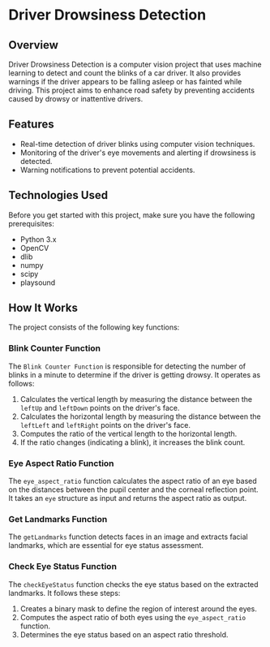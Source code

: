 # Driver Drowsiness Detection

## Overview

Driver Drowsiness Detection is a computer vision project that uses machine learning to detect and count the blinks of a car driver. It also provides warnings if the driver appears to be falling asleep or has fainted while driving. This project aims to enhance road safety by preventing accidents caused by drowsy or inattentive drivers.

## Features

- Real-time detection of driver blinks using computer vision techniques.
- Monitoring of the driver's eye movements and alerting if drowsiness is detected.
- Warning notifications to prevent potential accidents.

## Technologies Used

Before you get started with this project, make sure you have the following prerequisites:

- Python 3.x
- OpenCV
- dlib
- numpy
- scipy
- playsound

## How It Works

The project consists of the following key functions:

### Blink Counter Function

The `Blink Counter Function` is responsible for detecting the number of blinks in a minute to determine if the driver is getting drowsy. It operates as follows:

1. Calculates the vertical length by measuring the distance between the `leftUp` and `leftDown` points on the driver's face.
2. Calculates the horizontal length by measuring the distance between the `leftLeft` and `leftRight` points on the driver's face.
3. Computes the ratio of the vertical length to the horizontal length.
4. If the ratio changes (indicating a blink), it increases the blink count.

### Eye Aspect Ratio Function

The `eye_aspect_ratio` function calculates the aspect ratio of an eye based on the distances between the pupil center and the corneal reflection point. It takes an `eye` structure as input and returns the aspect ratio as output.

### Get Landmarks Function

The `getLandmarks` function detects faces in an image and extracts facial landmarks, which are essential for eye status assessment.

### Check Eye Status Function

The `checkEyeStatus` function checks the eye status based on the extracted landmarks. It follows these steps:

1. Creates a binary mask to define the region of interest around the eyes.
2. Computes the aspect ratio of both eyes using the `eye_aspect_ratio` function.
3. Determines the eye status based on an aspect ratio threshold.

